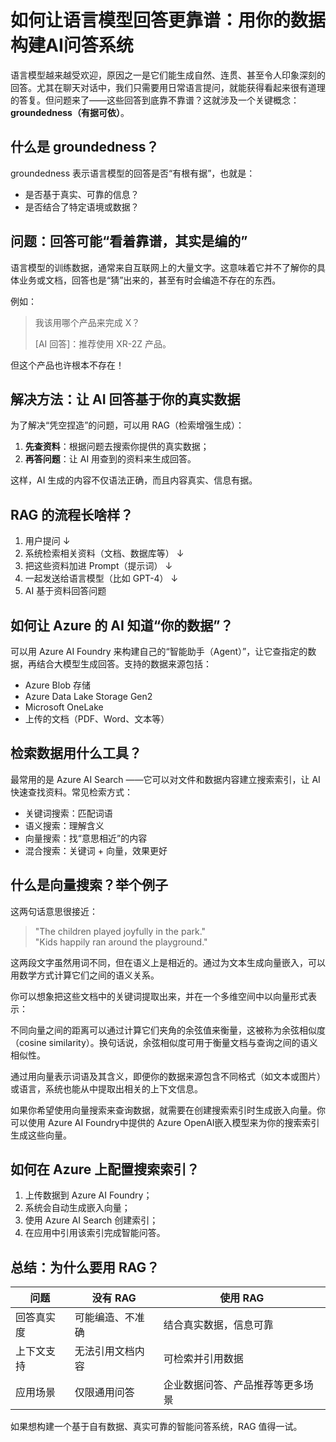 # 如何让语言模型回答更靠谱：用你的数据构建AI问答系统

语言模型越来越受欢迎，原因之一是它们能生成自然、连贯、甚至令人印象深刻的回答。尤其在聊天对话中，我们只需要用日常语言提问，就能获得看起来很有道理的答复。但问题来了——这些回答到底靠不靠谱？这就涉及一个关键概念：**groundedness（有据可依）**。

## 什么是 groundedness？

groundedness 表示语言模型的回答是否“有根有据”，也就是：

- 是否基于真实、可靠的信息？
- 是否结合了特定语境或数据？

## 问题：回答可能“看着靠谱，其实是编的”

语言模型的训练数据，通常来自互联网上的大量文字。这意味着它并不了解你的具体业务或文档，回答也是“猜”出来的，甚至有时会编造不存在的东西。

例如：
> 我该用哪个产品来完成 X？
>
> [AI 回答]：推荐使用 XR-2Z 产品。
>
但这个产品也许根本不存在！

## 解决方法：让 AI 回答基于你的真实数据

为了解决“凭空捏造”的问题，可以用 RAG（检索增强生成）：
1. **先查资料**：根据问题去搜索你提供的真实数据；
2. **再答问题**：让 AI 用查到的资料来生成回答。

这样，AI 生成的内容不仅语法正确，而且内容真实、信息有据。

## RAG 的流程长啥样？

1. 用户提问
       ↓
2. 系统检索相关资料（文档、数据库等）
       ↓
3. 把这些资料加进 Prompt（提示词）
       ↓
4. 一起发送给语言模型（比如 GPT-4）
       ↓
5. AI 基于资料回答问题

## 如何让 Azure 的 AI 知道“你的数据”？

可以用 Azure AI Foundry 来构建自己的“智能助手（Agent）”，让它查指定的数据，再结合大模型生成回答。支持的数据来源包括：

- Azure Blob 存储
- Azure Data Lake Storage Gen2
- Microsoft OneLake
- 上传的文档（PDF、Word、文本等）

## 检索数据用什么工具？

最常用的是 Azure AI Search ——它可以对文件和数据内容建立搜索索引，让 AI 快速查找资料。常见检索方式：

- 关键词搜索：匹配词语
- 语义搜索：理解含义
- 向量搜索：找“意思相近”的内容
- 混合搜索：关键词 + 向量，效果更好

## 什么是向量搜索？举个例子

这两句话意思很接近：
> "The children played joyfully in the park."  
> "Kids happily ran around the playground."

这两段文字虽然用词不同，但在语义上是相近的。通过为文本生成向量嵌入，可以用数学方式计算它们之间的语义关系。

你可以想象把这些文档中的关键词提取出来，并在一个多维空间中以向量形式表示：



不同向量之间的距离可以通过计算它们夹角的余弦值来衡量，这被称为余弦相似度（cosine similarity）。换句话说，余弦相似度可用于衡量文档与查询之间的语义相似性。

通过用向量表示词语及其含义，即便你的数据来源包含不同格式（如文本或图片）或语言，系统也能从中提取出相关的上下文信息。

如果你希望使用向量搜索来查询数据，就需要在创建搜索索引时生成嵌入向量。你可以使用 Azure AI Foundry中提供的 Azure OpenAI嵌入模型来为你的搜索索引生成这些向量。

## 如何在 Azure 上配置搜索索引？

1. 上传数据到 Azure AI Foundry；  
2. 系统会自动生成嵌入向量；  
3. 使用 Azure AI Search 创建索引；  
4. 在应用中引用该索引完成智能问答。

## 总结：为什么要用 RAG？

| 问题  | 没有 RAG          | 使用 RAG                  |
|-------|-------------------|---------------------------|
| 回答真实度 | 可能编造、不准确     | 结合真实数据，信息可靠         |
| 上下文支持  | 无法引用文档内容      | 可检索并引用数据              |
| 应用场景   | 仅限通用问答         | 企业数据问答、产品推荐等更多场景 |

如果想构建一个基于自有数据、真实可靠的智能问答系统，RAG 值得一试。
